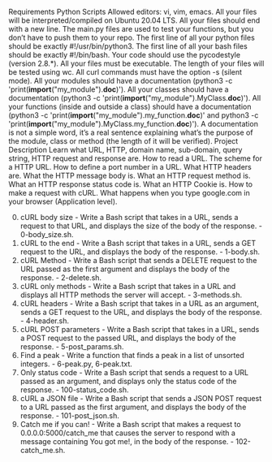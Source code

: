Requirements
Python Scripts
Allowed editors: vi, vim, emacs.
All your files will be interpreted/compiled on Ubuntu 20.04 LTS.
All your files should end with a new line.
The main.py files are used to test your functions, but you don’t have to push them to your repo.
The first line of all your python files should be exactly #!/usr/bin/python3.
The first line of all your bash files should be exactly #!/bin/bash.
Your code should use the pycodestyle (version 2.8.*).
All your files must be executable.
The length of your files will be tested using wc.
All curl commands must have the option -s (silent mode).
All your modules should have a documentation (python3 -c 'print(__import__("my_module").__doc__)').
All your classes should have a documentation (python3 -c 'print(__import__("my_module").MyClass.__doc__)').
All your functions (inside and outside a class) should have a documentation (python3 -c 'print(__import__("my_module").my_function.__doc__)' and python3 -c 'print(__import__("my_module").MyClass.my_function.__doc__)').
A documentation is not a simple word, it’s a real sentence explaining what’s the purpose of the module, class or method (the length of it will be verified).
Project Description
Learn what URL, HTTP, domain name, sub-domain, query string, HTTP request and response are. How to read a URL. The scheme for a HTTP URL. How to define a port number in a URL. What HTTP headers are. What the HTTP message body is. What an HTTP request method is. What an HTTP response status code is. What an HTTP Cookie is. How to make a request with cURL. What happens when you type google.com in your browser (Application level).

0. cURL body size - Write a Bash script that takes in a URL, sends a request to that URL, and displays the size of the body of the response. - 0-body_size.sh.
1. cURL to the end - Write a Bash script that takes in a URL, sends a GET request to the URL, and displays the body of the response. - 1-body.sh.
2. cURL Method - Write a Bash script that sends a DELETE request to the URL passed as the first argument and displays the body of the response. - 2-delete.sh.
3. cURL only methods - Write a Bash script that takes in a URL and displays all HTTP methods the server will accept. - 3-methods.sh.
4. cURL headers - Write a Bash script that takes in a URL as an argument, sends a GET request to the URL, and displays the body of the response. - 4-header.sh.
5. cURL POST parameters - Write a Bash script that takes in a URL, sends a POST request to the passed URL, and displays the body of the response. - 5-post_params.sh.
6. Find a peak - Write a function that finds a peak in a list of unsorted integers. - 6-peak.py, 6-peak.txt.
7. Only status code - Write a Bash script that sends a request to a URL passed as an argument, and displays only the status code of the response. - 100-status_code.sh.
8. cURL a JSON file - Write a Bash script that sends a JSON POST request to a URL passed as the first argument, and displays the body of the response. - 101-post_json.sh.
9. Catch me if you can! - Write a Bash script that makes a request to 0.0.0.0:5000/catch_me that causes the server to respond with a message containing You got me!, in the body of the response. - 102-catch_me.sh.
